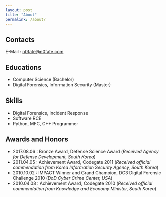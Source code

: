 ```yaml
---
layout: post
title: "About"
permalink: /about/
---
```


## Contacts
E-Mail : n0fate@n0fate.com

## Educations
* Computer Science (Bachelor)
* Digital Forensics, Information Security (Master)

## Skills
* Digital Forensics, Incident Response
* Software RCE
* Python, MFC, C++ Programmer

## Awards and Honors
* 2017.08.06 : Bronze Award, Defense Science Award (*Received Agency for Defense Development, South Korea*)
* 2011.04.05 : Achievement Award, Codegate 2011 (*Received official commendation from Korea Information Security Agency, South Korea*)
* 2010.10.02 : IMPACT Winner and Grand Champion, DC3 Digital Forensic Challenge 2010 (*DoD Cyber Crime Center, USA*)
* 2010.04.08 : Achievement Award, Codegate 2010 (*Received official commendation from Knowledge and Economy Minister, South Korea*)

